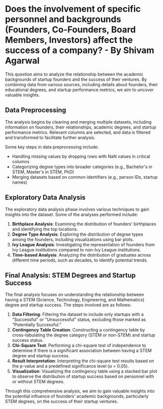 # Does the involvement of specific personnel and backgrounds (Founders, Co-Founders, Board Members, Investors) affect the success of a company? - By Shivam Agarwal

This question aims to analyze the relationship between the academic backgrounds of startup founders and the success of their ventures. By combining data from various sources, including details about founders, their educational degrees, and startup performance metrics, we aim to uncover valuable insights.

## Data Preprocessing

The analysis begins by cleaning and merging multiple datasets, including information on founders, their relationships, academic degrees, and startup performance metrics. Relevant columns are selected, and data is filtered and transformed to facilitate further analysis.

Some key steps in data preprocessing include:

- Handling missing values by dropping rows with NaN values in critical columns
- Categorizing degree types into broader categories (e.g., Bachelor's in STEM, Master's in STEM, PhD)
- Merging datasets based on common identifiers (e.g., person IDs, startup names)

## Exploratory Data Analysis

The exploratory data analysis phase involves various techniques to gain insights into the dataset. Some of the analyses performed include:

1. **Birthplace Analysis**: Examining the distribution of founders' birthplaces and identifying the top locations.
2. **Degree Type Analysis**: Exploring the distribution of degree types among the founders, including visualizations using bar plots.
3. **Ivy League Analysis**: Investigating the representation of founders from Ivy League institutions compared to non-Ivy League institutions.
4. **Time-based Analysis**: Analyzing the distribution of graduates across different time periods, such as decades, to identify potential trends.

## Final Analysis: STEM Degrees and Startup Success

The final analysis focuses on understanding the relationship between having a STEM (Science, Technology, Engineering, and Mathematics) degree and startup success. The steps involved are as follows:

1. **Data Filtering**: Filtering the dataset to include only startups with a "Successful" or "Unsuccessful" status, excluding those marked as "Potentially Successful."
2. **Contingency Table Creation**: Constructing a contingency table by cross-tabulating the degree category (STEM or non-STEM) and startup success status.
3. **Chi-Square Test**: Performing a chi-square test of independence to determine if there is a significant association between having a STEM degree and startup success.
4. **Result Interpretation**: Interpreting the chi-square test results based on the p-value and a predefined significance level (α = 0.05).
5. **Visualization**: Visualizing the contingency table using a stacked bar plot to observe the distribution of startup success based on personnel with or without STEM degrees.

Through this comprehensive analysis, we aim to gain valuable insights into the potential influence of founders' academic backgrounds, particularly STEM degrees, on the success of their startup ventures.
